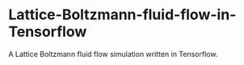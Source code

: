 # Lattice-Boltzmann-fluid-flow-in-Tensorflow
A Lattice Boltzmann fluid flow simulation written in Tensorflow.
